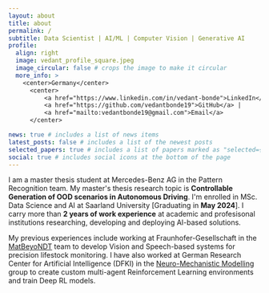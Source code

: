 ```yaml
---
layout: about
title: about
permalink: /
subtitle: Data Scientist | AI/ML | Computer Vision | Generative AI
profile:
  align: right
  image: vedant_profile_square.jpeg
  image_circular: false # crops the image to make it circular
  more_info: >
    <center>Germany</center>
      <center>
          <a href="https://www.linkedin.com/in/vedant-bonde">LinkedIn</a> | 
          <a href="https://github.com/vedantbonde19">GitHub</a> |
          <a href="mailto:vedantbonde19@gmail.com">Email</a>
      </center>

news: true # includes a list of news items
latest_posts: false # includes a list of the newest posts
selected_papers: true # includes a list of papers marked as "selected={true}"
social: true # includes social icons at the bottom of the page
---
```


I am a master thesis student at Mercedes-Benz AG in the Pattern Recognition team. My master's thesis research topic is **Controllable Generation of OOD scenarios in Autonomous Driving**. I'm enrolled in MSc. Data Science and AI at Saarland University [Graduating in **May 2024**]. I carry more than **2 years of work experience** at academic and profesisonal institutions researching, developing and deploying AI-based solutions.

My previous experiences include working at Fraunhofer-Gesellschaft in the [MatBeyoNDT](https://www.izfp.fraunhofer.de/en/technologien/forschungs--und-leistungszentren/MatBeyoNDT.html) team to develop Vision and Speech-based systems for precision lifestock monitoring. I have also worked at German Research Center for Artificial Intelligence (DFKI) in the [Neuro-Mechanistic Modelling](https://www.dfki.de/en/web/research/research-departments/neuro-mechanistic-modeling) group to create custom multi-agent Reinforcement Learning environments and train Deep RL models.